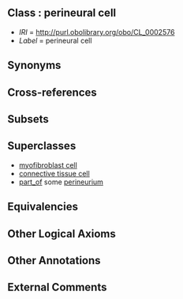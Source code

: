 
## Class : perineural cell

 * *IRI* = http://purl.obolibrary.org/obo/CL_0002576
 * *Label* = perineural cell

## Synonyms


## Cross-references


## Subsets


## Superclasses

 * [myofibroblast cell](../../CL/86/CL_0000186.md)
 * [connective tissue cell](../../CL/20/CL_0002320.md)
 * [part_of](../../BFO/50/BFO_0000050.md) some [perineurium](../../UBERON/21/UBERON_0000121.md)

## Equivalencies


## Other Logical Axioms


## Other Annotations


## External Comments

